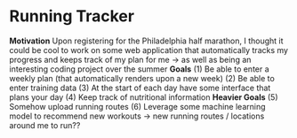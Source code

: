 # Running Tracker
**Motivation**
Upon registering for the Philadelphia half marathon, I thought it could be cool to work on some web application that automatically tracks my progress and keeps track of my plan for me -> as well as being an interesting coding project over the summer
**Goals**
(1) Be able to enter a weekly plan (that automatically renders upon a new week) 
(2) Be able to enter training data
(3) At the start of each day have some interface that plans your day
(4) Keep track of nutritional information
**Heavier Goals**
(5) Somehow upload running routes
(6) Leverage some machine learning model to recommend new workouts -> new running routes / locations around me to run??
